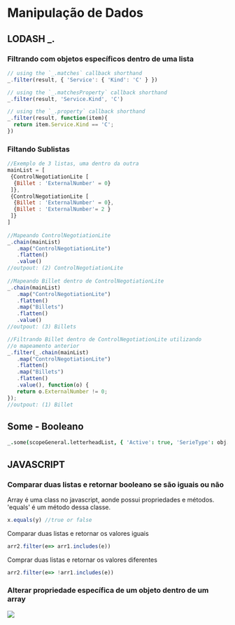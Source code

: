 # Manipulação de Dados

## LODASH \_.

### Filtrando com objetos específicos dentro de uma lista

```javascript
// using the `_.matches` callback shorthand
_.filter(result, { 'Service': { 'Kind': 'C' } })

// using the `_.matchesProperty` callback shorthand
_.filter(result, 'Service.Kind', 'C')

// using the `_.property` callback shorthand
_.filter(result, function(item){
  return item.Service.Kind == 'C';
})
```

### Filtando Sublistas

```javascript
//Exemplo de 3 listas, uma dentro da outra
mainList = [
 {ControlNegotiationLite [
  {Billet : 'ExternalNumber' = 0}
 ]},
 {ControlNegotiationLite [
  {Billet : 'ExternalNumber' = 0},
  {Billet : 'ExternalNumber'= 2 }
 ]}
]
 
//Mapeando ControlNegotiationLite
_.chain(mainList)
   .map("ControlNegotiationLite")
   .flatten()
   .value()
//outpout: (2) ControlNegotiationLite
 
//Mapeando Billet dentro de ControlNegotiationLite
_.chain(mainList)
   .map("ControlNegotiationLite")
   .flatten()
   .map("Billets")
   .flatten()
   .value()
//outpout: (3) Billets

//Filtrando Billet dentro de ControlNegotiationLite utilizando 
//o mapeamento anterior
_.filter(_.chain(mainList)
   .map("ControlNegotiationLite")
   .flatten()
   .map("Billets")
   .flatten()
   .value(), function(o) { 
   return o.ExternalNumber != 0; 
});
//outpout: (1) Billet
```

## Some - Booleano

```coffeescript
_.some(scopeGeneral.letterheadList, { 'Active': true, 'SerieType': obj.SerieType })
```

## JAVASCRIPT

### Comparar duas listas e retornar booleano se são iguais ou não

Array é uma class no javascript, aonde possui propriedades e métodos. 'equals' é um método dessa classe.

```javascript
x.equals(y) //true or false
```

Comparar duas listas e retornar os valores iguais

```javascript
arr2.filter(e=> arr1.includes(e))
```

Comprar duas listas e retornar os valores diferentes

```javascript
arr2.filter(e=> !arr1.includes(e))
```

### Alterar propriedade específica de um objeto dentro de um array

![](https://s3.amazonaws.com/notejoy/note_images/248051.1.MicrosoftTeams-image%20%285%29.png)

